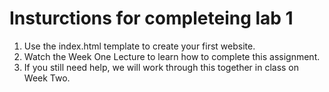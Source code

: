# Insturctions for completeing lab 1

<ol>
  <li>Use the index.html template to create your first website.</li>
  <li>Watch the Week One Lecture to learn how to complete this assignment.</li>
  <li>If you still need help, we will work through this together in class on Week Two.</li>
</ol>
